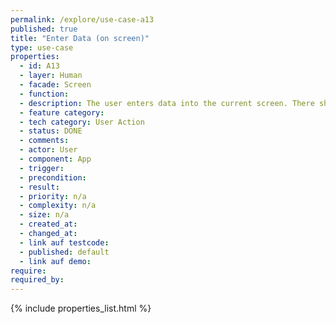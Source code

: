 ```yaml
---
permalink: /explore/use-case-a13
published: true
title: "Enter Data (on screen)"
type: use-case
properties:
  - id: A13
  - layer: Human
  - facade: Screen
  - function:
  - description: The user enters data into the current screen. There should be a show/navigation use case before using this use case (to define the screen).
  - feature category:
  - tech category: User Action
  - status: DONE
  - comments:
  - actor: User
  - component: App
  - trigger:
  - precondition:
  - result:
  - priority: n/a
  - complexity: n/a
  - size: n/a
  - created_at:
  - changed_at:
  - link auf testcode:
  - published: default
  - link auf demo:
require:
required_by:
---
```

{% include properties_list.html %}
